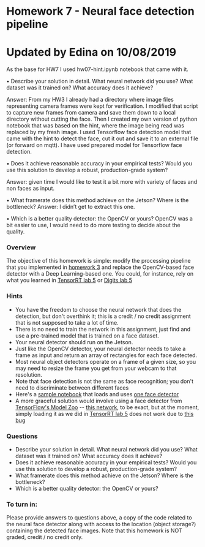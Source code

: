# Homework 7 - Neural face detection pipeline
# Updated by Edina on 10/08/2019

As the base for HW7 I used hw07-hint.ipynb notebook that came with it. 

•	Describe your solution in detail. What neural network did you use? What dataset was it trained on? What accuracy does it achieve?

Answer: From my HW3 I already had a directory where image files representing camera frames were kept for verification. I modified that script to capture new frames from camera and save them down to a local directory without cutting the face. Then I created my own version of python notebook that was based on the hint, where the image being read was replaced by my fresh image. I used Tensorflow face detection model that came with the hint to detect the face, cut it out and save it to an external file (or forward on mqtt). I have used prepared model for Tensorflow face detection.

•	Does it achieve reasonable accuracy in your empirical tests? Would you use this solution to develop a robust, production-grade system?
	
Answer: given time I would like to test it a bit more with variety of faces and non faces as input.

•	What framerate does this method achieve on the Jetson? Where is the bottleneck?
Answer: I didn’t get to extract this one.

•	Which is a better quality detector: the OpenCV or yours?
OpenCV was a bit easier to use, I would need to do more testing to decide about the quality.









### Overview
The objective of this homework is simple: modify the processing pipeline that you implemented in 
[homework 3](https://github.com/MIDS-scaling-up/v2/blob/master/week03/hw/README.md) and replace the OpenCV-based face detector with 
a Deep Learning-based one. You could, for instance, rely on what you learned in 
[TensorRT lab 5](https://github.com/MIDS-scaling-up/v2/blob/master/week05/labs/lab_tensorrt.md) or 
[Digits lab 5](https://github.com/MIDS-scaling-up/v2/blob/master/week05/labs/lab_digits.md)

### Hints
* You have the freedom to choose the neural network that does the detection, but don't overthink it; this is a credit / no credit assignment that is not supposed to take a lot of time.
* There is no need to train the network in this assignment, just find and use a pre-trained model that is trained on a face dataset.
* Your neural detector should run on the Jetson.
* Just like the OpenCV detector, your neural detector needs to take a frame as input and return an array of rectangles for each face detected.
* Most neural object detectors operate on a frame of a given size, so you may need to resize the frame you get from your webcam to that resolution.
* Note that face detection is not the same as face recognition; you don't need to discriminate between different faces
* Here's a [sample notebook](hw07-hint.ipynb) that loads and uses [one face detector](https://github.com/yeephycho/tensorflow-face-detection)
* A more graceful solution would involve using a face detector from [TensorFlow's Model Zoo](https://github.com/tensorflow/models/blob/master/research/object_detection/g3doc/detection_model_zoo.md) -- [this network](http://download.tensorflow.org/models/object_detection/facessd_mobilenet_v2_quantized_320x320_open_image_v4.tar.gz), to be exact, but at the moment, simply loading it as we did in [TensorRT lab 5](https://github.com/MIDS-scaling-up/v2/blob/master/week05/labs/lab_tensorrt.md)  does not work due to [this bug](https://stackoverflow.com/questions/53563976/tensorflow-object-detection-api-valueerror-anchor-strides-must-be-a-list-wit)

### Questions
* Describe your solution in detail.  What neural network did you use? What dataset was it trained on? What accuracy does it achieve?
* Does it achieve reasonable accuracy in your empirical tests? Would you use this solution to develop a robust, production-grade system?
* What framerate does this method achieve on the Jetson? Where is the bottleneck?
* Which is a better quality detector: the OpenCV or yours?

### To turn in:

Please provide answers to questions above, a copy of the code related to the neural face detector along with access to the location (object storage?) containing the detected face images. Note that this homework is NOT graded, credit / no credit only.
